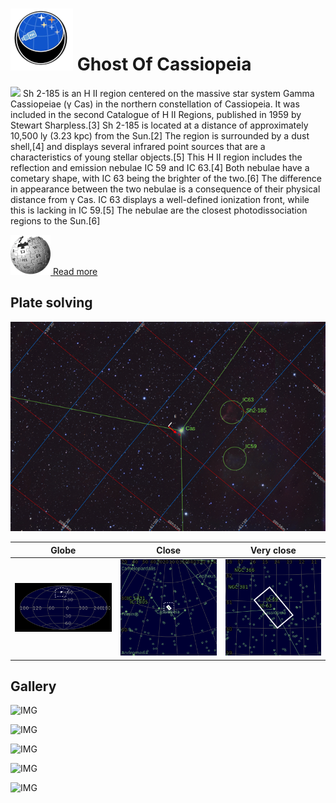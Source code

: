 # ![](..//Imaging//Common/pyl-tiny.png) Ghost Of Cassiopeia
![](..//Imaging//JPEG/Ghost_Of_Cassiopeia+00+co.jpg)
Sh 2-185 is an H II region centered on the massive star system Gamma Cassiopeiae (γ Cas) in the northern constellation of Cassiopeia. It was included in the second Catalogue of H II Regions, published in 1959 by Stewart Sharpless.[3] Sh 2-185 is located at a distance of approximately 10,500 ly (3.23 kpc) from the Sun.[2] The region is surrounded by a dust shell,[4] and displays several infrared point sources that are a characteristics of young stellar objects.[5] This H II region includes the reflection and emission nebulae IC 59 and IC 63.[4] Both nebulae have a cometary shape, with IC 63 being the brighter of the two.[6] The difference in appearance between the two nebulae is a consequence of their physical distance from γ Cas. IC 63 displays a well-defined ionization front, while this is lacking in IC 59.[5] The nebulae are the closest photodissociation regions to the Sun.[6]

[![](..//Imaging//Common/Wikipedia.png) Read more](https://en.wikipedia.org/wiki/Sh_2-185)
## Plate solving 


![IMG](..//Imaging//HD/Ghost_Of_Cassiopeia_Annotated.jpg)


| Globe | Close | Very close |
| ----- | ----- | ----- |
|![IMG](..//Imaging//HD/Ghost_Of_Cassiopeia_Globe.jpg) |![IMG](..//Imaging//HD/Ghost_Of_Cassiopeia_Close.jpg) |![IMG](..//Imaging//HD/Ghost_Of_Cassiopeia_Closer.jpg) |

## Gallery
![IMG](..//Imaging//JPEG/Ghost_Of_Cassiopeia+00+co.jpg) 

![IMG](..//Imaging//JPEG/Ghost_Of_Cassiopeia+01+co.jpg) 

![IMG](..//Imaging//JPEG/Ghost_Of_Cassiopeia+02+co.jpg) 

![IMG](..//Imaging//JPEG/Ghost_Of_Cassiopeia+03+co.jpg) 

![IMG](..//Imaging//JPEG/Ghost_Of_Cassiopeia+00+bg.jpg)
